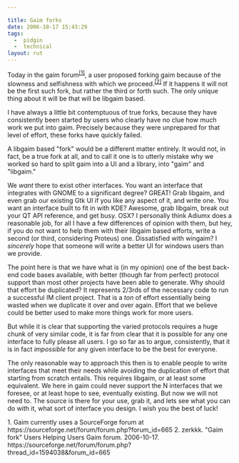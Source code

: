 ```yaml
---

title: Gaim forks
date: 2006-10-17 15:43:29
tags:
  -  pidgin
  -  technical
layout: rut
---
```


Today in the gaim forum<sup>[\[1\]][ref1]</sup>, a user proposed forking gaim because of the slowness and selfishness with which we proceed.<sup>[\[2\]][ref2]</sup>  If it happens it will not be the first such fork, but rather the third or forth such.  The only unique thing about it will be that will be libgaim based.

I have always a little bit contemptuous of true forks, because they have consistently been started by users who clearly have no clue how much work we put into gaim.  Precisely because they were unprepared for that level of effort, these forks have quickly failed.

A libgaim based "fork" would be a different matter entirely.  It would not, in fact, be a true fork at all, and to call it one is to utterly mistake why we worked so hard to split gaim into a UI and a library, into "gaim" and "libgaim."

We *want* there to exist other interfaces.  You want an interface that integrates with GNOME to a significant degree?  GREAT!  Grab libgaim, and even grab our existing Gtk UI if you like any aspect of it, and write one.  You want an interface built to fit in with KDE?  Awesome, grab libgaim, break out your QT API reference, and get busy.  OSX?  I personally think Adiumx does a reasonable job, for all I have a few differences of opinion with them, but hey, if you do not want to help them with their libgaim based efforts, write a second (or third, considering Proteus) one.  Dissatisfied with wingaim?  I *sincerely* hope that someone will write a better UI for windows users than we provide.  

The point here is that we have what is (in my opinion) one of the best back-end code bases available, with better (though far from perfect) protocol support than most other projects have been able to generate.  Why should that effort be duplicated?  It represents 2/3rds of the necessary code to run a successful IM client project.  That is a *ton* of effort essentially being wasted when we duplicate it over and over again.  Effort that we believe could be better used to make more things work for more users.

But while it is clear that supporting the varied protocols requires a huge chunk of very similar code, it is far from clear that it is possible for any one interface to fully please all users.  I go so far as to argue, consistently, that it is in fact *impossible* for any given interface to be the best for everyone.

The only reasonable way to approach this then is to enable people to write interfaces that meet their needs while avoiding the duplication of effort that starting from scratch entails.  This requires libgaim, or at least some equivalent.  We here in gaim could never support the N interfaces that we foresee, or at least hope to see, eventually existing.  But now we will not need to.  The source is there for your use, grab it, and lets see what you can do with it, what sort of interface you design.  I wish you the best of luck!


<div markdown="1" class="postrefs">
1.  Gaim currently uses a SourceForge forum at https://sourceforge.net/forum/forum.php?forum_id=665
2. zerkkk.  "Gaim fork"  Users Helping Users Gaim forum.  2006-10-17.  https://sourceforge.net/forum/forum.php?thread_id=1594038&forum_id=665
</div>

[ref1]: https://sourceforge.net/forum/forum.php?forum_id=665 "Users Helping Users, Gaim SourceForge forum"
[ref2]: https://sourceforge.net/forum/forum.php?thread_id=1594038&forum_id=665 "Gaim Fork"

